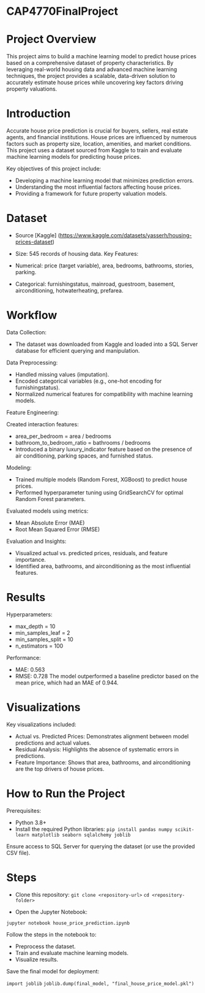 # CAP4770FinalProject

# Project Overview

This project aims to build a machine learning model to predict house prices based on a comprehensive dataset of property characteristics. By leveraging real-world housing data and advanced machine learning techniques, the project provides a scalable, data-driven solution to accurately estimate house prices while uncovering key factors driving property valuations.

# Introduction

Accurate house price prediction is crucial for buyers, sellers, real estate agents, and financial institutions. House prices are influenced by numerous factors such as property size, location, amenities, and market conditions. This project uses a dataset sourced from Kaggle to train and evaluate machine learning models for predicting house prices.

Key objectives of this project include:

* Developing a machine learning model that minimizes prediction errors.
* Understanding the most influential factors affecting house prices.
* Providing a framework for future property valuation models.

# Dataset
* Source  [Kaggle] (https://www.kaggle.com/datasets/yasserh/housing-prices-dataset)
* Size: 545 records of housing data.
Key Features:
* Numerical: price (target variable), area, bedrooms, bathrooms, stories, parking.

* Categorical: furnishingstatus, mainroad, guestroom, basement, airconditioning, hotwaterheating, prefarea.

# Workflow

Data Collection:
* The dataset was downloaded from Kaggle and loaded into a SQL Server database for efficient querying and manipulation.

Data Preprocessing:
* Handled missing values (imputation).
* Encoded categorical variables (e.g., one-hot encoding for furnishingstatus).
* Normalized numerical features for compatibility with machine learning models.

Feature Engineering:

Created interaction features:
* area_per_bedroom = area / bedrooms
* bathroom_to_bedroom_ratio = bathrooms / bedrooms
* Introduced a binary luxury_indicator feature based on the presence of air conditioning, parking spaces, and furnished status.

Modeling:
* Trained multiple models (Random Forest, XGBoost) to predict house prices.
* Performed hyperparameter tuning using GridSearchCV for optimal Random Forest parameters.

Evaluated models using metrics:
* Mean Absolute Error (MAE)
* Root Mean Squared Error (RMSE)

Evaluation and Insights:

* Visualized actual vs. predicted prices, residuals, and feature importance.
* Identified area, bathrooms, and airconditioning as the most influential features.

# Results

Hyperparameters:
* max_depth = 10
* min_samples_leaf = 2
* min_samples_split = 10
* n_estimators = 100

Performance:
* MAE: 0.563
* RMSE: 0.728
The model outperformed a baseline predictor based on the mean price, which had an MAE of 0.944.

# Visualizations 
Key visualizations included:

* Actual vs. Predicted Prices: Demonstrates alignment between model predictions and actual values.
* Residual Analysis: Highlights the absence of systematic errors in predictions.
* Feature Importance: Shows that area, bathrooms, and airconditioning are the top drivers of house prices.

# How to Run the Project
Prerequisites:

* Python 3.8+
* Install the required Python libraries:
```pip install pandas numpy scikit-learn matplotlib seaborn sqlalchemy joblib```

Ensure access to SQL Server for querying the dataset (or use the provided CSV file).

# Steps

* Clone this repository:
```git clone <repository-url>```
```cd <repository-folder>```

* Open the Jupyter Notebook:

```jupyter notebook house_price_prediction.ipynb```

Follow the steps in the notebook to:
* Preprocess the dataset.
* Train and evaluate machine learning models.
* Visualize results.

Save the final model for deployment:

```import joblib```
```joblib.dump(final_model, "final_house_price_model.pkl")```



